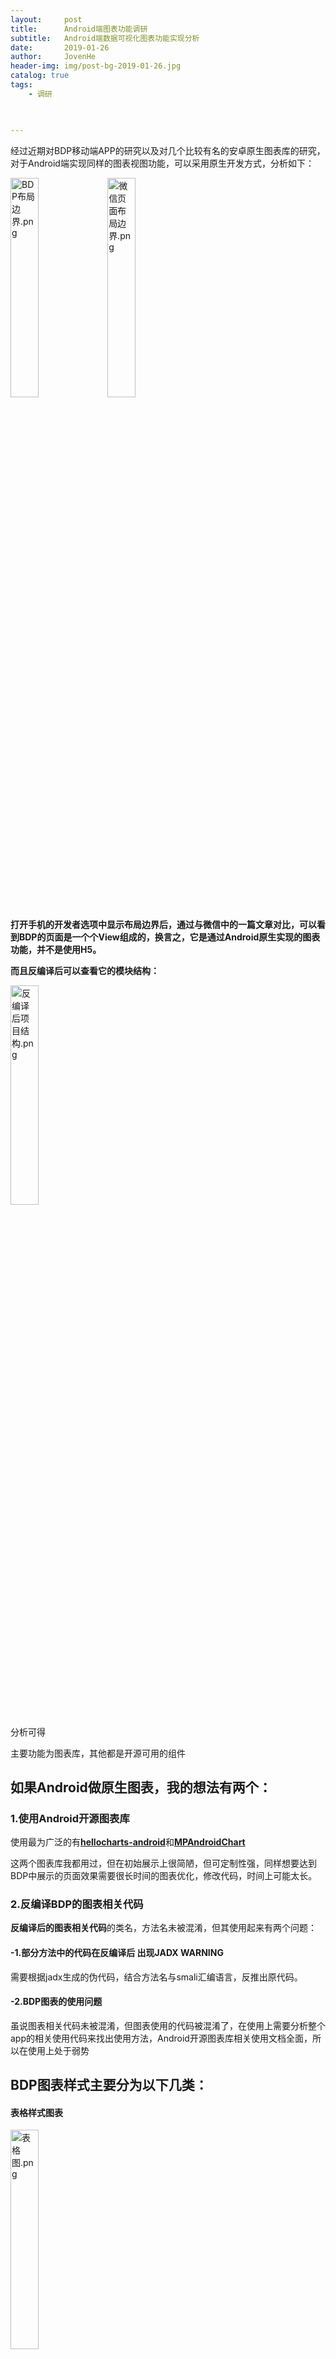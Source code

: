 ```yaml
---
layout:     post
title:      Android端图表功能调研
subtitle:   Android端数据可视化图表功能实现分析
date:       2019-01-26
author:     JovenHe
header-img: img/post-bg-2019-01-26.jpg
catalog: true
tags:
    - 调研
    


---
```


经过近期对BDP移动端APP的研究以及对几个比较有名的安卓原生图表库的研究，对于Android端实现同样的图表视图功能，可以采用原生开发方式，分析如下：

<img src="https://i.loli.net/2019/03/06/5c7f71ded2e9e.png" alt="BDP布局边界.png" title="BDP布局边界.png" width = "30%" />
<img src="https://i.loli.net/2019/03/06/5c7f71df14cf9.png" alt="微信页面布局边界.png" title="微信页面布局边界.png" width = "30%" />

**打开手机的开发者选项中显示布局边界后，通过与微信中的一篇文章对比，可以看到BDP的页面是一个个View组成的，换言之，它是通过Android原生实现的图表功能，并不是使用H5。**



**而且反编译后可以查看它的模块结构：**

<img src="https://i.loli.net/2019/03/06/5c7f72cf01ca0.png" alt="反编译后项目结构.png" title="反编译后项目结构.png" width = "30%"/>

分析可得

主要功能为图表库，其他都是开源可用的组件

 

## 如果Android做原生图表，我的想法有两个：

### 1.使用Android开源图表库



使用最为广泛的有[**hellocharts-android**](https://github.com/lecho/hellocharts-android)和[**MPAndroidChart**](https://github.com/PhilJay/MPAndroidChart)

这两个图表库我都用过，但在初始展示上很简陋，但可定制性强，同样想要达到BDP中展示的页面效果需要很长时间的图表优化，修改代码，时间上可能太长。

### 2.反编译BDP的图表相关代码

**反编译后的图表相关代码**的类名，方法名未被混淆，但其使用起来有两个问题：

#### -1.部分方法中的代码在反编译后 出现JADX WARNING

需要根据jadx生成的伪代码，结合方法名与smali汇编语言，反推出原代码。

#### -2.BDP图表的使用问题

虽说图表相关代码未被混淆，但图表使用的代码被混淆了，在使用上需要分析整个app的相关使用代码来找出使用方法，Android开源图表库相关使用文档全面，所以在使用上处于弱势

 

## BDP图表样式主要分为以下几类：

#### 表格样式图表

<img src="https://i.loli.net/2019/03/06/5c7f746e9d19c.png" alt="表格图.png" title="表格图.png" width = "30%" />

#### 柱状图（普通柱状图与堆积柱状图）

<img src="https://i.loli.net/2019/03/06/5c7f746e6396e.png" alt="柱状图.png" title="柱状图.png"  width = "30%"/>



#### 饼状图（饼图与环形图）

<img src="https://i.loli.net/2019/03/06/5c7f746e826a6.png" alt="饼状图.png" title="饼状图.png"  width = "30%"/>

#### 线图（曲线图与折线图）

#### 漏斗图

<img src="https://i.loli.net/2019/03/06/5c7f746e84352.png" alt="漏斗图.png" title="漏斗图.png" />

#### 热力地图

<img src="https://i.loli.net/2019/03/06/5c7f746eb3c79.png" alt="地图热点.png" title="地图热点.png"  width = "30%"/>

#### 混合图（折线图 + 柱状图）

#### 词频图

<img src="https://i.loli.net/2019/03/06/5c7f746eadbef.png" alt="词频图.png" title="词频图.png" width = "30%" />

 

## 使用Android开源图表库来实现图表功能

#### hellocharts-android与[MPAndroidChart](https://github.com/PhilJay/MPAndroidChart)都含有柱状图、饼状图 、线图，混合图，除此之外还含有气泡图、雷达图等多种类型的图表，但并不包含漏斗图、热力地图、词频图这几个。

如果要实现漏斗图、热力地图、词频图这几个图表，可能还需要在开源图表库的基础上修改增加图表，也有可能导入其他能实现这几个图表的库。

 

## 反编译BDP的图表相关代码

在反编译出BDP的图表代码后，引入我自己的项目，但编译过程存在一些JADX WARNING，而且反编辑得到的代码是根据smali汇编码得到的，在某些逻辑上过于接近汇编，经常陷入死循环，我只能根据对代码的理解和工具生成的伪代码来重写相关代码。

现已根据代码简单实现了线图与柱状图：

<img src="https://i.loli.net/2019/03/06/5c7f746e99d8e.png" alt="已实现柱状图.png" title="已实现柱状图.png" width ="30%"/>

<img src="https://i.loli.net/2019/03/06/5c7f746e9ff0f.png" alt="已实现曲线图.png" title="已实现曲线图.png" width ="30%"/>

**可以看到虽然图表样式比较简陋，但已经可以根据反编译得到的源码实现图表功能了，只是还需要多熟悉源码中的图表相关方法。**

**在实现其他图表的时候仍未确定源码是否运行通，仍需优化源码中的某些方法。**

##  总结

如果只是单纯复现BDP中的图表功能，我还是比较倾向于使用反编译得到的BDP源码，比较有迹可循。

如果要在BDP的基础上增加更多的图表，也可以引入其他的开源图表库来进行实现。 
